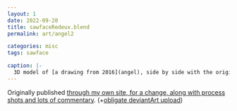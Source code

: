 ```yaml
---
layout: 1
date: 2022-09-20
title: sawfaceRedeux.blend
permalink: art/angel2

categories: misc
tags: sawface

caption: |-
  3D model of [a drawing from 2016](angel), side by side with the original.
---
```

Originally published [through my own site, for a change, along with process shots and lots of commentary](https://a-flyleaf.github.io/shriblets/2022-09-1920-3d/). (+[obligate deviantArt upload](https://www.deviantart.com/a-flyleaf/art/sawfaceRedeux-blend-site-page-930230830))